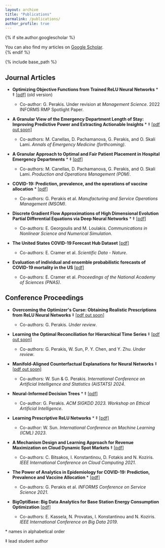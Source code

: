 ```yaml
---
layout: archive
title: "Publications"
permalink: /publications/
author_profile: true
---
```


{% if site.author.googlescholar %}
  <div class="wordwrap">You can also find my articles on <a href="{{site.author.googlescholar}}">Google Scholar</a>.</div>
{% endif %}

{% include base_path %}



## Journal Articles

- **Optimizing Objective Functions from Trained ReLU Neural Networks** \* ‡ [[pdf]](https://arxiv.org/pdf/2205.14189.pdf) (old version)
  - Co-author: G. Perakis. Under revision at *Management Science*. 2022 INFORMS RMP Spotlight Paper. 

- **A Granular View of the Emergency Department Length of Stay: Improving Predictive Power and Extracting Actionable Insights** \* ‡ [[pdf out soon]]()
  - Co-authors: M. Canellas, D. Pachamanova, G. Perakis, and O. Skali Lami. *Annals of Emergency Medicine (forthcoming)*.

- **A Granular Approach to Optimal and Fair Patient Placement in Hospital Emergency Departments** \* ‡ [[pdf]](https://journals.sagepub.com/doi/abs/10.1177/10591478241240390)
  - Co-authors: M. Canellas, D. Pachamanova, G. Perakis, and O. Skali Lami. *Production and Operations Management (POM)*.

- **COVID-19: Prediction, prevalence, and the operations of vaccine allocation** \* [[pdf]](https://pubsonline.informs.org/doi/abs/10.1287/msom.2022.1160)
  - Co-authors: G. Perakis et al. *Manufacturing and Service Operations Management (MSOM)*.

- **Discrete Gradient Flow Approximations of High Dimensional Evolution Partial Differential Equations via Deep Neural Networks** \* ‡ [[pdf]](https://pdf.sciencedirectassets.com/272639/1-s2.0-S1007570422X00105/1-s2.0-S100757042200380X/main.pdf?X-Amz-Security-Token=IQoJb3JpZ2luX2VjEG4aCXVzLWVhc3QtMSJHMEUCIQD%2FI353uLAZQbHwl8vZKG2yi3FzYxX9LVuntsUAj3T6nAIgL4T6lEe6U5vOaPfzqULZ0tIvKF%2FbvmMg27a7m67EAQUqswUIdxAFGgwwNTkwMDM1NDY4NjUiDMN72fRAQq7BbotgiiqQBdXtbOffpNpm%2BbWdQVcNLtUAfXIJmFUdjv9N5WDLYyV%2FgcIeYqUB8ExgpgbqmhHmvIrYFkpSrxnKJwRPoSJO8RyEFGqvV0Efb5zmvTE1DcfvZx%2BColtE9TWc9O1SRkdwZlFTPPC8K9%2FpBaJfZFD53zVRGCrVphLnq2k1P92ZhhXOTLfwgny4HWURM%2FSWa4KNCacjqvnmYy2PikszDwfjCFU92m7TwjaNVjjC5Y8%2FPP1f7cdVfbd7guwi76YCmhHoY7ugK%2FnN7H5C18P%2BEMp5mWGV1qsbuui%2FeWsKRxohQxOFCqwwO3B%2BwPKB5hUPafjEL8%2Bd63Q3c%2F%2BhgzzMw%2BcR%2Bh3SvmRY1KsWPVO33MRVNban%2F1FHn86XVCq%2BiGlOV00KbhEI7SWhR%2BPmqd2qmg2Qd9ceChGhgDgL2YMRczYUOJBo5wBMCzWBa7q1HgMUw8UlaM0FPKfwBIiFWs%2Fr8LLLZHjL786X0oLF8R5WfCAVLSwn1ZjkUP5GCr1y3K8s%2FX1C3yieudjl4wiKdL0V4CpSAEgCEJ8JlmPTJSqg%2BOX1ySKyn5CwJUWvG5y3vhoxuLaa71midDtZ5vC1hp46BJlUwHHu30MiKKQTpll3xL79uw3W9WVjhV%2BTEUxpQtCxyrluE2oDoJEZD%2Fq%2Fd5gm4eBaDlxJvPZJV4Kw8UInEtgsCW6DrNUQoLU7sS7g3b1a8rxmcI4ngliQ1PD7GaamtMlulXwsI7zfwWey0vsJ5MIoGlJCAJbcc8AuR5M5awIogkhLgVjp2afkJROucDiecuAWe8RJqSAks%2BgIuC3zST7V0eheo5FRhyRGebCLVz1RTSv07w7GVo66EoqqvZ6CwWxDDx3Fmt7FuaAdrTrgg358pGFWMOD9y68GOrEBSn8t%2BpiRml0SLYUb%2Fcjs%2FZvsHjyZKlM2ETsdGJXv6XRyU8bP0bIz7QEJQEEd3zCrBhW9G2gE%2B2UP%2F%2BPQit0WK1RAqUY84%2BCnYx1VM%2F7k0V3MdDLfitDuAqePoJekc5Oajc%2Brw6O8hoP0ynOT0SvkHM13H%2F9tgSZ4CnWCJpuDbIK1tuQ9GUx1BkGoVvNSG33B2%2BAuJh6t6m%2FTWVV2PW8b7lKbw98Cey0LItdamboBJFUR&X-Amz-Algorithm=AWS4-HMAC-SHA256&X-Amz-Date=20240314T143222Z&X-Amz-SignedHeaders=host&X-Amz-Expires=300&X-Amz-Credential=ASIAQ3PHCVTYSAHQRS7V%2F20240314%2Fus-east-1%2Fs3%2Faws4_request&X-Amz-Signature=f640f47db736a0d484e9811440cadbf157322f5d548a6d48cbc4762d2391d1e1&hash=2d22d7948c652e81251b1e700c66083ae9641fa6ae2ab210ee4412a541c027d2&host=68042c943591013ac2b2430a89b270f6af2c76d8dfd086a07176afe7c76c2c61&pii=S100757042200380X&tid=spdf-92eb3f31-6602-4765-9910-849f9700e45c&sid=1ec1168479fad54e9f8af3841c8719c5248bgxrqa&type=client&tsoh=d3d3LnNjaWVuY2VkaXJlY3QuY29t&ua=111058555452085954&rr=8644f901deda902c&cc=us)
  - Co-authors: E. Georgoulis and M. Loulakis. *Communications in Nonlinear Science and Numerical Simulation*.

- **The United States COVID-19 Forecast Hub Dataset** [[pdf]](https://www.nature.com/articles/s41597-022-01517-w)
  - Co-authors: E. Cramer et al. *Scientific Data - Nature*.

- **Evaluation of individual and ensemble probabilistic forecasts of COVID-19 mortality in the US** [[pdf]](https://www.pnas.org/doi/epdf/10.1073/pnas.2113561119)
  - Co-authors: E. Cramer et al. *Proceedings of the National Academy of Sciences (PNAS)*.

## Conference Proceedings

- **Overcoming the Optimizer's Curse: Obtaining Realistic Prescriptions from ReLU Neural Networks** ‡ [[pdf out soon]]()
  - Co-authors: G. Perakis. *Under review*. 

- **Learning the Optimal Reconciliation for Hierarchical Time Series** ‡ [[pdf out soon]]()
  - Co-authors: G. Perakis, W. Sun, P. Y. Chen, and Y. Zhu. *Under review*.

- **Manifold-Aligned Counterfactual Explanations for Neural Networks** ‡ [[pdf out soon]]()
  - Co-authors: W. Sun & G. Perakis. *International Conference on Artificial Intelligence and Statistics (AISTATS) 2024*.

- **Neural-Informed Decision Trees** \* ‡ [[pdf]](https://charliezhaoyinpeng.github.io/EAI-KDD23/cameraready/8.pdf)
  - Co-author: G. Perakis. *ACM SIGKDD 2023. Workshop on Ethical Artificial Intelligence*.

- **Learning Prescriptive ReLU Networks** \* ‡ [[pdf]](https://proceedings.mlr.press/v202/sun23j.html)
  - Co-author: W. Sun. *International Conference on Machine Learning (ICML) 2023*.

- **A Mechanism Design and Learning Approach for Revenue Maximization on Cloud Dynamic Spot Markets** ‡ [[pdf]](https://ieeexplore.ieee.org/abstract/document/9582209)
  - Co-authors: C. Bitsakos, I. Konstantinou, D. Fotakis and N. Koziris. *IEEE International Conference on Cloud Computing 2021*.

- **The Power of Analytics in Epidemiology for COVID-19: Prediction, Prevalence and Vaccine Allocation** \* [[pdf]](https://link.springer.com/chapter/10.1007/978-3-030-90275-9_21)
  - Co-authors: G. Perakis et al. *INFORMS Conference on Service Science 2021*.

- **BigOptiBase: Big Data Analytics for Base Station Energy Consumption Optimization** [[pdf]](https://ieeexplore.ieee.org/document/9005502)
  - Co-authors: E. Kassela, N. Provatas, I. Konstantinou and N. Koziris. *IEEE International Conference on Big Data 2019*.


\* names in alphabetical order

‡ lead student author
